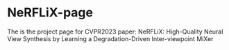 # NeRFLiX-page
The is the project page for CVPR2023 paper: NeRFLiX: High-Quality Neural View Synthesis by Learning a Degradation-Driven Inter-viewpoint MiXer
